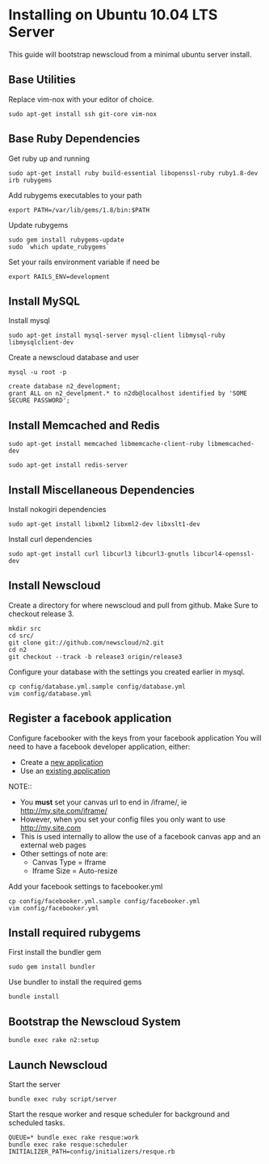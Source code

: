 Installing on Ubuntu 10.04 LTS Server
=====================================

This guide will bootstrap newscloud from a minimal ubuntu server install.

Base Utilities
--------------

Replace vim-nox with your editor of choice.

	sudo apt-get install ssh git-core vim-nox


Base Ruby Dependencies
----------------------

Get ruby up and running

	sudo apt-get install ruby build-essential libopenssl-ruby ruby1.8-dev irb rubygems

Add rubygems executables to your path

	export PATH=/var/lib/gems/1.8/bin:$PATH

Update rubygems

	sudo gem install rubygems-update
	sudo `which update_rubygems`

Set your rails environment variable if need be
	
	export RAILS_ENV=development


Install MySQL
-------------

Install mysql

	sudo apt-get install mysql-server mysql-client libmysql-ruby libmysqlclient-dev

Create a newscloud database and user

	mysql -u root -p

	create database n2_development;
	grant ALL on n2_develpment.* to n2db@localhost identified by 'SOME SECURE PASSWORD';


Install Memcached and Redis
---------------------------

	sudo apt-get install memcached libmemcache-client-ruby libmemcached-dev

	sudo apt-get install redis-server

Install Miscellaneous Dependencies
----------------------------------

Install nokogiri dependencies

	sudo apt-get install libxml2 libxml2-dev libxslt1-dev

Install curl dependencies

	sudo apt-get install curl libcurl3 libcurl3-gnutls libcurl4-openssl-dev


Install Newscloud
-----------------

Create a directory for where newscloud and pull from github.
Make Sure to checkout release 3.

	mkdir src
	cd src/
	git clone git://github.com/newscloud/n2.git
	cd n2
	git checkout --track -b release3 origin/release3


Configure your database with the settings you created earlier in mysql.

	cp config/database.yml.sample config/database.yml
	vim config/database.yml

Register a facebook application
-------------------------------

Configure facebooker with the keys from your facebook application
You will need to have a facebook developer application, either:

  * Create a [new application](http://www.facebook.com/developers/createapp.php)
  * Use an [existing application](http://www.facebook.com/developers/)

NOTE::

  * You **must** set your canvas url to end in /iframe/, ie http://my.site.com/iframe/
  * However, when you set your config files you only want to use http://my.site.com
  * This is used internally to allow the use of a facebook canvas app and an external web pages
  * Other settings of note are:
    * Canvas Type = Iframe
	* Iframe Size = Auto-resize

Add your facebook settings to facebooker.yml

	cp config/facebooker.yml.sample config/facebooker.yml
	vim config/facebooker.yml


Install required rubygems
-------------------------

First install the bundler gem

	sudo gem install bundler

Use bundler to install the required gems

	bundle install

Bootstrap the Newscloud System
------------------------------
	bundle exec rake n2:setup

Launch Newscloud
----------------

Start the server

	bundle exec ruby script/server

Start the resque worker and resque scheduler for background and scheduled tasks.

	QUEUE=* bundle exec rake resque:work
	bundle exec rake resque:scheduler INITIALIZER_PATH=config/initializers/resque.rb
